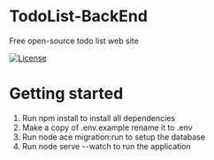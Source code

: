 # TodoList-BackEnd

Free open-source todo list web site

[![License](https://img.shields.io/github/license/danielkrupinski/Osiris.svg?style=plastic)](LICENSE)

# Getting started

1. Run npm install to install all dependencies
2. Make a copy of .env.example rename it to .env
3. Run node ace migration:run to setup the database
4. Run node serve --watch to run the application
